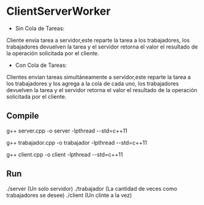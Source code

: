 # ClientServerWorker

* Sin Cola de Tareas:

Cliente envía tarea a servidor,este reparte la tarea a los trabajadores, los trabajadores devuelven la tarea y el servidor retorna el valor el resultado de la operación solicitada por el cliente.

* Con Cola de Tareas:

Clientes envían tareas simultáneamente a servidor,este reparte la tarea a los trabajadores y los agrega a la cola de cada uno, los trabajadores devuelven la tarea y el servidor retorna el valor el resultado de la operación solicitada por el cliente.

## Compile

g++ server.cpp -o server -lpthread --std=c++11

g++ trabajador.cpp -o trabajador -lpthread --std=c++11

g++ client.cpp -o client -lpthread --std=c++11

## Run

./server (Un solo servidor)
./trabajador (La cantidad de veces como trabajadores se desee)
./client (Un clinte a la vez)
